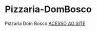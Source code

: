 # Pizzaria-DomBosco
 Pizzaria Dom Bosco
<a href="https://daniela1972-v.github.io/Pizzaria-DomBosco/index.html">ACESSO AO SITE</a>
